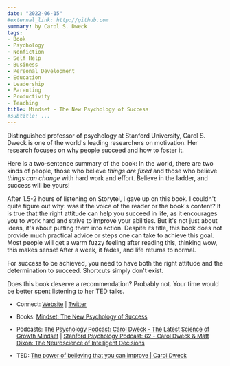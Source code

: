 ```yaml
---
date: "2022-06-15"
#external_link: http://github.com
summary: by Carol S. Dweck
tags:
- Book
- Psychology
- Nonfiction
- Self Help
- Business
- Personal Development
- Education
- Leadership
- Parenting
- Productivity
- Teaching
title: Mindset - The New Psychology of Success
#subtitle: ...
---
```


Distinguished professor of psychology at Stanford University, Carol S. Dweck is one of the world's leading researchers on motivation. Her research focuses on why people succeed and how to foster it.

Here is a two-sentence summary of the book: In the world, there are two kinds of people, those who believe _things are fixed_ and those who believe _things can change_ with hard work and effort. Believe in the ladder, and success will be yours! 

After 1.5-2 hours of listening on Storytel, I gave up on this book. I couldn't quite figure out why: was it the voice of the reader or the book's content? It is true that the right attitude can help you succeed in life, as it encourages you to work hard and strive to improve your abilities. But it's not just about ideas, it's about putting them into action. Despite its title, this book does not provide much practical advice or steps one can take to achieve this goal. Most people will get a warm fuzzy feeling after reading this, thinking wow, this makes sense! After a week, it fades, and life returns to normal.

For success to be achieved, you need to have both the right attitude and the determination to succeed. Shortcuts simply don't exist. 

Does this book deserve a recommendation? Probably not. Your time would be better spent listening to her TED talks. 

<font size="2">

-   Connect: [Website](https://www.mindsetworks.com) \| [Twitter](https://twitter.com/MindsetWorks)

-   Books: [Mindset: The New Psychology of Success](https://www.amazon.com/gp/product/0345472322/ref=as_li_qf_sp_asin_il_tl?ie=UTF8&camp=1789&creative=9325&creativeASIN=0345472322&linkCode=as2&tag=farnamstreet-20&linkId=ZYKJHPHELN46AOWM) 

-   Podcasts: [The Psychology Podcast: Carol Dweck - The Latest Science of Growth Mindset](https://podcasts.apple.com/tm/podcast/carol-dweck-the-latest-science-of-growth-mindset/id942777522?i=1000468205606)  \| [Stanford Psychology Podcast: 62 - Carol Dweck & Matt Dixon: The Neuroscience of Intelligent Decisions](https://podcasts.apple.com/sk/podcast/62-carol-dweck-matt-dixon-the-neuroscience/id1574802514?i=1000578807732)

-   TED: 
[The power of believing that you can improve | Carol Dweck](https://www.youtube.com/watch?v=_X0mgOOSpLU)  

</font>


